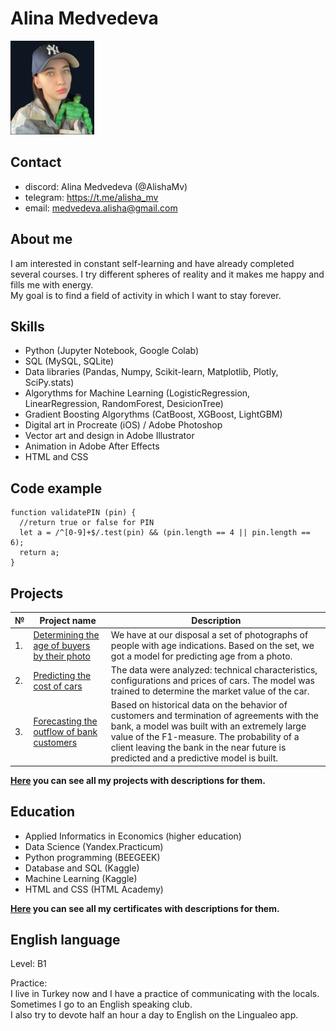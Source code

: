 # Alina Medvedeva 

<img src="imgs/photo.png" height="150px">

## Contact
* discord: Alina Medvedeva (@AlishaMv)
* telegram: https://t.me/alisha_mv
* email: medvedeva.alisha@gmail.com

## About me
I am interested in constant self-learning and have already completed several courses. I try different spheres of reality and it makes me happy and fills me with energy.  
My goal is to find a field of activity in which I want to stay forever.

## Skills
* Python (Jupyter Notebook, Google Colab)
* SQL (MySQL, SQLite)
* Data libraries (Pandas, Numpy, Scikit-learn, Matplotlib, Plotly, SciPy.stats)
* Algorythms for Machine Learning (LogisticRegression, LinearRegression, RandomForest, DesicionTree)
* Gradient Boosting Algorythms (CatBoost, XGBoost, LightGBM)
* Digital art in Procreate (iOS) / Adobe Photoshop
* Vector art and design in Adobe Illustrator
* Animation in Adobe After Effects
* HTML and CSS

## Code example
```
function validatePIN (pin) {
  //return true or false for PIN
  let a = /^[0-9]+$/.test(pin) && (pin.length == 4 || pin.length == 6);
  return a;
}
```

## Projects

| № | **Project name** | **Description** |
| -- | ---------------- | --------------- |
|1. |[Determining the age of buyers by their photo](https://github.com/AlishaMv/Data_Science_Projects/blob/main/age_determination/age_determination.ipynb)|We have at our disposal a set of photographs of people with age indications. Based on the set, we got a model for predicting age from a photo.|
|2. |[Predicting the cost of cars](https://github.com/AlishaMv/Data_Science_Projects/blob/main/auto_price_prediction/auto_price_prediction.ipynb)| The data were analyzed: technical characteristics, configurations and prices of cars. The model was trained to determine the market value of the car.|
|3. |[Forecasting the outflow of bank customers](https://github.com/AlishaMv/Data_Science_Projects/blob/main/churn_clients_bank/churn_clients_bank.ipynb)| Based on historical data on the behavior of customers and termination of agreements with the bank, a model was built with an extremely large value of the F1-measure. The probability of a client leaving the bank in the near future is predicted and a predictive model is built.


**[Here](https://github.com/AlishaMv/Data_Science_Projects) you can see all my projects with descriptions for them.**


## Education
* Applied Informatics in Economics (higher education)
* Data Science (Yandex.Practicum)
* Python programming (BEEGEEK)
* Database and SQL (Kaggle)
* Machine Learning (Kaggle)
* HTML and CSS (HTML Academy)

**[Here](https://github.com/AlishaMv/Data_Science_Projects/tree/main/certificates) you can see all my certificates with descriptions for them.**

## English language

Level: В1 

Practice:  
I live in Turkey now and I have a practice of communicating with the locals.  
Sometimes I go to an English speaking club.  
I also try to devote half an hour a day to English on the Lingualeo app.